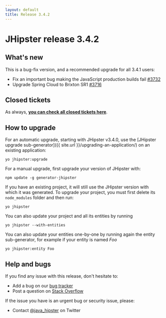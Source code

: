 ```yaml
---
layout: default
title: Release 3.4.2
---
```


JHipster release 3.4.2
==================

What's new
----------

This is a bug-fix version, and a recommended upgrade for all 3.4.1 users:

- Fix an important bug making the JavaScript production builds fail [#3732](https://github.com/bpmlabs/generator-jhipster/issues/3732)
- Upgrade Spring Cloud to Brixton SR1 [#3716](https://github.com/bpmlabs/generator-jhipster/issues/3716)

Closed tickets
------------
As always, __[you can check all closed tickets here](https://github.com/bpmlabs/generator-jhipster/issues?q=milestone%3A3.4.2+is%3Aclosed)__.

How to upgrade
------------

For an automatic upgrade, starting with JHipster v3.4.0, use the [JHipster upgrade sub-generator]({{ site.url }}/upgrading-an-application/) on an existing application:

```
yo jhipster:upgrade
```

For a manual upgrade, first upgrade your version of JHipster with:

```
npm update -g generator-jhipster
```

If you have an existing project, it will still use the JHipster version with which it was generated.
To upgrade your project, you must first delete its `node_modules` folder and then run:

```
yo jhipster
```

You can also update your project and all its entities by running

```
yo jhipster --with-entities
```

You can also update your entities one-by-one by running again the entity sub-generator, for example if your entity is named _Foo_

```
yo jhipster:entity Foo
```

Help and bugs
--------------

If you find any issue with this release, don't hesitate to:

- Add a bug on our [bug tracker](https://github.com/bpmlabs/generator-jhipster/issues?state=open)
- Post a question on [Stack Overflow](http://stackoverflow.com/tags/bpmlabs/info)

If the issue you have is an urgent bug or security issue, please:

- Contact [@java_hipster](https://twitter.com/java_hipster) on Twitter
